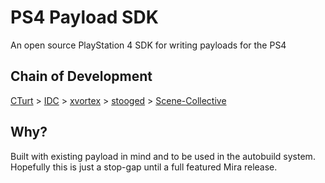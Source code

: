 PS4 Payload SDK
=================
An open source PlayStation 4 SDK for writing payloads for the PS4

## Chain of Development
[CTurt](https://github.com/CTurt/PS4-SDK) > [IDC](https://github.com/idc/ps4-payload-sdk) > [xvortex](https://github.com/xvortex/ps4-payload-sdk) > [stooged](https://github.com/stooged/ps4-payload-sdk) > [Scene-Collective](https://github.com/Scene-Collective/ps4-payload-sdk)

## Why?
Built with existing payload in mind and to be used in the autobuild system. Hopefully this is just a stop-gap until a full featured Mira release.
